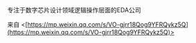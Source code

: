 专注于数字芯片设计领域逻辑操作层面的EDA公司

来自 <[https://mp.weixin.qq.com/s/VO-gjrr18Qog9YFRQykz5Q](https://mp.weixin.qq.com/s/VO-gjrr18Qog9YFRQykz5Q)>